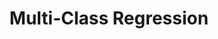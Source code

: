 ---
title: "Multi-Class Regression"

categories: ['']

tags: ['Multi', 'Class', 'Regression']

arabic: ['الانحدار متعدد الطبقات']

publishers: ['معجم مصطلحات التعلم الآلي والتعلم العميق وعلم البيانات']

types: "word"

slug: ""
---